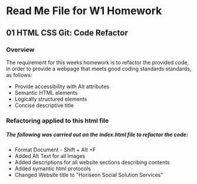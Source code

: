 # Read Me File for W1 Homework

## 01 HTML CSS Git: Code Refactor

### Overview

The requirement for this weeks homework is to refactor the provided code, in order to provide a webpage that meets good coding standards standards, as follows:

* Provide accessibility with Alt attributes
* Semantic HTML elements
* Logically structured elements
* Concise descriptive title

### Refactoring applied to this html file 

##### The following was carried out on the index.html file to refactor the code:

* Format Document - Shift + Alt +F
* Added Alt Text for all Images
* Added descriptions for all website sections describing contents
* Added symantic html protocols
* Changed Website title to "Horiseon Social Solution Services"